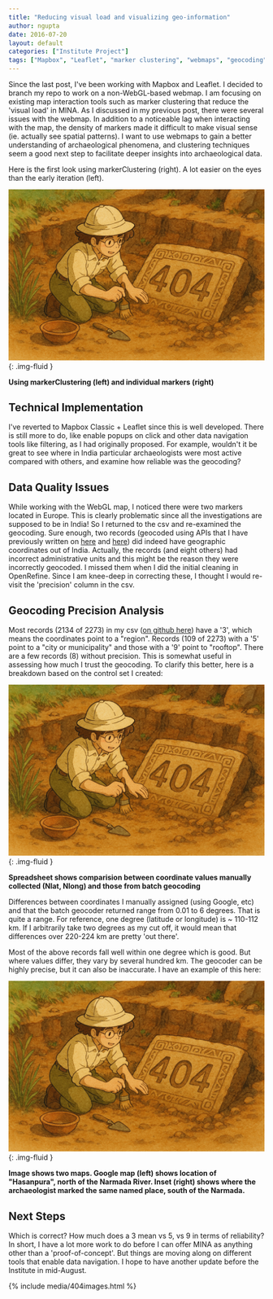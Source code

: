 ```yaml
---
title: "Reducing visual load and visualizing geo-information"
author: ngupta
date: 2016-07-20
layout: default
categories: ["Institute Project"]
tags: ["Mapbox", "Leaflet", "marker clustering", "webmaps", "geocoding", "data quality", "archaeology", "visualization", "MINA", "spatial data"]
---
```


Since the last post, I've been working with Mapbox and Leaflet. I decided to branch my repo to work on a non-WebGL-based webmap. I am focusing on existing map interaction tools such as marker clustering that reduce the 'visual load' in MINA. As I discussed in my previous post, there were several issues with the webmap. In addition to a noticeable lag when interacting with the map, the density of markers made it difficult to make visual sense (ie. actually see spatial patterns). I want to use webmaps to gain a better understanding of archaeological phenomena, and clustering techniques seem a good next step to facilitate deeper insights into archaeological data.

Here is the first look using markerClustering (right). A lot easier on the eyes than the early iteration (left).

![Using markerClustering (left) and individual markers (right)](/images/posts/404.png){: .img-fluid }

**Using markerClustering (left) and individual markers (right)**

## Technical Implementation

I've reverted to Mapbox Classic + Leaflet since this is well developed. There is still more to do, like enable popups on click and other data navigation tools like filtering, as I had originally proposed. For example, wouldn't it be great to see where in India particular archaeologists were most active compared with others, and examine how reliable was the geocoding?

## Data Quality Issues

While working with the WebGL map, I noticed there were two markers located in Europe. This is clearly problematic since all the investigations are supposed to be in India! So I returned to the csv and re-examined the geocoding. Sure enough, two records (geocoded using APIs that I have previously written on [here](#) and [here](#)) did indeed have geographic coordinates out of India. Actually, the records (and eight others) had incorrect administrative units and this might be the reason they were incorrectly geocoded. I missed them when I did the initial cleaning in OpenRefine. Since I am knee-deep in correcting these, I thought I would re-visit the 'precision' column in the csv.

## Geocoding Precision Analysis

Most records (2134 of 2273) in my csv ([on github here](#)) have a '3', which means the coordinates point to a "region". Records (109 of 2273) with a '5' point to a "city or municipality" and those with a '9' point to "rooftop". There are a few records (8) without precision. This is somewhat useful in assessing how much I trust the geocoding. To clarify this better, here is a breakdown based on the control set I created:

![Spreadsheet shows comparision between coordinate values manually collected (Nlat, Nlong) and those from batch geocoding](/images/posts/404.png){: .img-fluid }

**Spreadsheet shows comparision between coordinate values manually collected (Nlat, Nlong) and those from batch geocoding**

Differences between coordinates I manually assigned (using Google, etc) and that the batch geocoder returned range from 0.01 to 6 degrees. That is quite a range. For reference, one degree (latitude or longitude) is ~ 110-112 km. If I arbitrarily take two degrees as my cut off, it would mean that differences over 220-224 km are pretty 'out there'.

Most of the above records fall well within one degree which is good. But where values differ, they vary by several hundred km. The geocoder can be highly precise, but it can also be inaccurate. I have an example of this here:

![Image shows two maps. Google map (left) shows location of "Hasanpura", north of the Narmada River. Inset (right) shows where the archaeologist marked the same named place, south of the Narmada River.](/images/posts/404.png){: .img-fluid }

**Image shows two maps. Google map (left) shows location of "Hasanpura", north of the Narmada River. Inset (right) shows where the archaeologist marked the same named place, south of the Narmada.**   

## Next Steps

Which is correct? How much does a 3 mean vs 5, vs 9 in terms of reliability? In short, I have a lot more work to do before I can offer MINA as anything other than a 'proof-of-concept'. But things are moving along on different tools that enable data navigation. I hope to have another update before the Institute in mid-August.


{% include media/404images.html %}